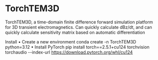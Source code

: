 # TorchTEM3D
TorchTEM3D, a time-domain finite difference forward simulation platform for 3D transient electromagnetics. Can quickly calculate dBz/dt, and can quickly calculate sensitivity matrix based on automatic differentiation

Install
	• Create a new environment
conda create -n TorchTEM3D python=3.12
	• Install PyTorch
 pip install torch==2.5.1+cu124 torchvision torchaudio --index-url https://download.pytorch.org/whl/cu124
